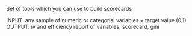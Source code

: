 Set of tools which you can use to build scorecards

INPUT: any sample of numeric or categorial variables + target value (0,1)
OUTPUT: iv and efficiency report of variables, scorecard, gini
